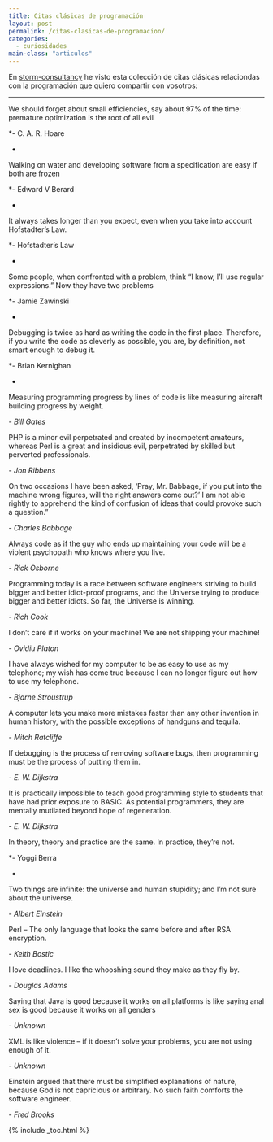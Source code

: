 ```yaml
---
title: Citas clásicas de programación
layout: post
permalink: /citas-clasicas-de-programacion/
categories:
  - curiosidades
main-class: "articulos"
---
```

En <a target="_blank" href="http://www.storm-consultancy.com/">storm-consultancy</a> he visto esta colección de citas clásicas relaciondas con la programación que quiero compartir con vosotros:

* * *

We should forget about small efficiencies, say about 97% of the time: premature optimization is the root of all evil  

*- C. A. R. Hoare  

*

Walking on water and developing software from a specification are easy if both are frozen  

*- Edward V Berard  

*

It always takes longer than you expect, even when you take into account Hofstadter&#8217;s Law.  

*- Hofstadter&#8217;s Law  

*

Some people, when confronted with a problem, think &#8220;I know, I’ll use regular expressions.&#8221; Now they have two problems  

*- Jamie Zawinski  

<!--ad-->


*

Debugging is twice as hard as writing the code in the first place. Therefore, if you write the code as cleverly as possible, you are, by definition, not smart enough to debug it.  

*- Brian Kernighan  

*

Measuring programming progress by lines of code is like measuring aircraft building progress by weight.  

*- Bill Gates*

PHP is a minor evil perpetrated and created by incompetent amateurs, whereas Perl is a great and insidious evil, perpetrated by skilled but perverted professionals.  

*- Jon Ribbens*

On two occasions I have been asked, &#8216;Pray, Mr. Babbage, if you put into the machine wrong figures, will the right answers come out?&#8217; I am not able rightly to apprehend the kind of confusion of ideas that could provoke such a question.&#8221;  

*- Charles Babbage*

Always code as if the guy who ends up maintaining your code will be a violent psychopath who knows where you live.  

*- Rick Osborne*

Programming today is a race between software engineers striving to build bigger and better idiot-proof programs, and the Universe trying to produce bigger and better idiots. So far, the Universe is winning.  

*- Rich Cook*

I don&#8217;t care if it works on your machine! We are not shipping your machine!  

*- Ovidiu Platon*

I have always wished for my computer to be as easy to use as my telephone; my wish has come true because I can no longer figure out how to use my telephone.  

*- Bjarne Stroustrup*

A computer lets you make more mistakes faster than any other invention in human history, with the possible exceptions of handguns and tequila.  

*- Mitch Ratcliffe*

If debugging is the process of removing software bugs, then programming must be the process of putting them in.  

*- E. W. Dijkstra*

It is practically impossible to teach good programming style to students that have had prior exposure to BASIC. As potential programmers, they are mentally mutilated beyond hope of regeneration.  

*- E. W. Dijkstra*

In theory, theory and practice are the same. In practice, they&#8217;re not.  

*- Yoggi Berra  

*

Two things are infinite: the universe and human stupidity; and I&#8217;m not sure about the universe.  

*- Albert Einstein*

Perl &#8211; The only language that looks the same before and after RSA encryption.  

*- Keith Bostic*

I love deadlines. I like the whooshing sound they make as they fly by.  

*- Douglas Adams*

Saying that Java is good because it works on all platforms is like saying anal sex is good because it works on all genders  

*- Unknown*

XML is like violence &#8211; if it doesn&#8217;t solve your problems, you are not using enough of it.  

*- Unknown*

Einstein argued that there must be simplified explanations of nature, because God is not capricious or arbitrary. No such faith comforts the software engineer.  

*- Fred Brooks*



{% include _toc.html %}
